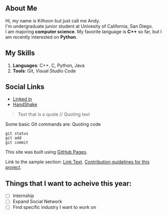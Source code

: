 ## About Me
Hi, my name is Kilhoon but just call me Andy.\
I'm undergraduate junior student at Univesity of California, San Diego.\
I am majoring **computer science**.
My favorite language is **C++** so far, but I am recently interested on **Python**.

## My Skills
1. **Languages**: C++, C, Python, Java
2. **Tools**: Git, Visual Studio Code

## Social Links
- [Linked in](https://www.linkedin.com/in/kilhoon-kim-24886a244/)
- [HandShake](https://ucsd.joinhandshake.com/profiles/6yrtq5)
> Text that is a quote // Quoting text

Some basic Git commands are: Quoting code
```
git status
git add
git commit
```
This site was built using [GitHub Pages](https://pages.github.com/).

Link to the sample section: [Link Text](#kim-kilhoon-headings).
[Contribution guidelines for this project](image/Kilhoon.jpg).

## Things that I want to acheive this year:
- [ ] Internship
- [ ] Expand Social Network
- [ ] Find specific industry I want to work on

